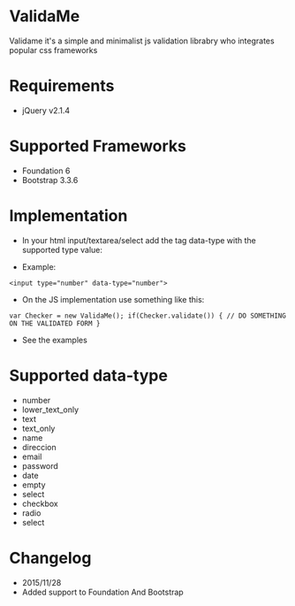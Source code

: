 # ValidaMe
Validame it's a simple and minimalist js validation librabry who integrates popular css frameworks 

# Requirements
- jQuery v2.1.4

# Supported Frameworks
- Foundation 6
- Bootstrap 3.3.6

# Implementation

- In your html input/textarea/select add the tag data-type with the supported type value:

- Example:

`<input type="number" data-type="number">`

- On the JS implementation use something like this:

`var Checker = new ValidaMe();
if(Checker.validate()) {
// DO SOMETHING ON THE VALIDATED FORM
}`

- See the examples

# Supported data-type

* number
* lower_text_only
* text
* text_only
* name
* direccion
* email
* password
* date
* empty
* select
* checkbox
* radio
* select

# Changelog
- 2015/11/28
- Added support to Foundation And Bootstrap